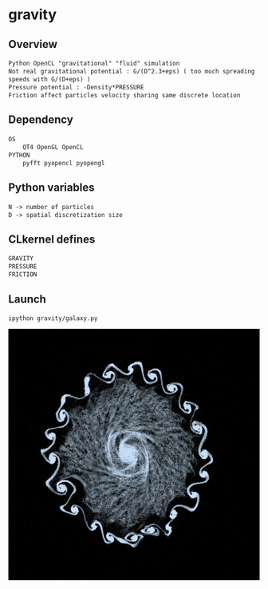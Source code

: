 # gravity

## Overview
	Python OpenCL "gravitational" "fluid" simulation
	Not real gravitational potential : G/(D^2.3+eps) ( too much spreading speeds with G/(D+eps) )
	Pressure potential : -Density*PRESSURE
	Friction affect particles velocity sharing same discrete location

## Dependency

	OS
		QT4 OpenGL OpenCL
	PYTHON
		pyfft pyopencl pyopengl
## Python variables

	N -> number of particles
	D -> spatial discretization size

## CLkernel defines

	GRAVITY
	PRESSURE
	FRICTION

## Launch

	ipython gravity/galaxy.py

![Logo](/capture.png)

